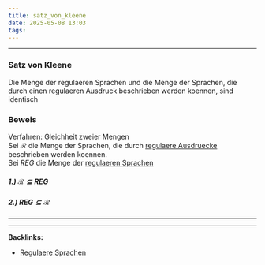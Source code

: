 ```yaml
---
title: satz_von_kleene
date: 2025-05-08 13:03
tags: 
---
```


----

### Satz von Kleene 
Die Menge der regulaeren Sprachen und die Menge der Sprachen, die durch einen 
regulaeren Ausdruck beschrieben werden koennen, sind identisch

### Beweis
Verfahren: Gleichheit zweier Mengen\
Sei $\mathcal{R}$ die Menge der Sprachen, die durch [regulaere Ausdruecke](regulaere_ausdruecke) 
beschrieben werden koennen.\
Sei $REG$ die Menge der [regulaeren Sprachen](regulaere_sprachen)

##### 1.) $\mathcal{R}\subseteq REG$

##### 2.) $REG\subseteq \mathcal{R}$






----

----
**Backlinks:**
- [Regulaere Sprachen](/regulaere_sprachen)
